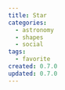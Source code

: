 ```yaml
---
title: Star
categories:
  - astronomy
  - shapes
  - social
tags:
  - favorite
created: 0.7.0
updated: 0.7.0
---
```

